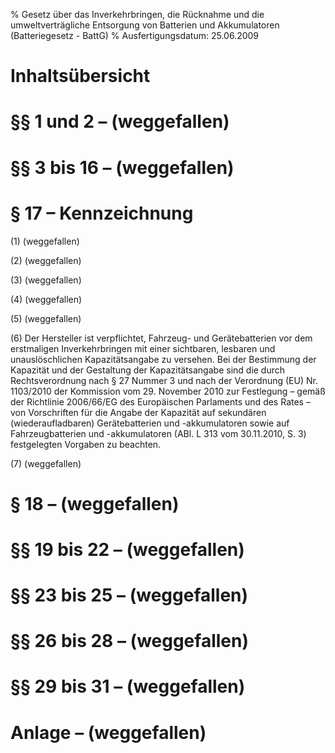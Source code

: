 % Gesetz über das Inverkehrbringen, die Rücknahme und die umweltverträgliche Entsorgung von Batterien und Akkumulatoren  (Batteriegesetz - BattG)
% Ausfertigungsdatum: 25.06.2009
 
# Inhaltsübersicht

# §§ 1 und 2 – (weggefallen)

# §§ 3 bis 16 – (weggefallen)

# § 17 – Kennzeichnung

(1) (weggefallen)

(2) (weggefallen)

(3) (weggefallen)

(4) (weggefallen)

(5) (weggefallen)

(6) Der Hersteller ist verpflichtet, Fahrzeug- und Gerätebatterien vor dem erstmaligen Inverkehrbringen mit einer sichtbaren, lesbaren und unauslöschlichen Kapazitätsangabe zu versehen. Bei der Bestimmung der Kapazität und der Gestaltung der Kapazitätsangabe sind die durch Rechtsverordnung nach § 27 Nummer 3 und nach der Verordnung (EU) Nr. 1103/2010 der Kommission vom 29. November 2010 zur Festlegung – gemäß der Richtlinie 2006/66/EG des Europäischen Parlaments und des Rates – von Vorschriften für die Angabe der Kapazität auf sekundären (wiederaufladbaren) Gerätebatterien und -akkumulatoren sowie auf Fahrzeugbatterien und -akkumulatoren (ABl. L 313 vom 30.11.2010, S. 3) festgelegten Vorgaben zu beachten.

(7) (weggefallen)

# § 18 – (weggefallen)

# §§ 19 bis 22 – (weggefallen)

# §§ 23 bis 25 – (weggefallen)

# §§ 26 bis 28 – (weggefallen)

# §§ 29 bis 31 – (weggefallen)

# Anlage – (weggefallen)
